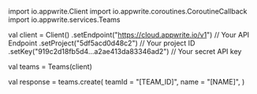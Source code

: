 import io.appwrite.Client
import io.appwrite.coroutines.CoroutineCallback
import io.appwrite.services.Teams

val client = Client()
    .setEndpoint("https://cloud.appwrite.io/v1") // Your API Endpoint
    .setProject("5df5acd0d48c2") // Your project ID
    .setKey("919c2d18fb5d4...a2ae413da83346ad2") // Your secret API key

val teams = Teams(client)

val response = teams.create(
    teamId = "[TEAM_ID]",
    name = "[NAME]",
)
